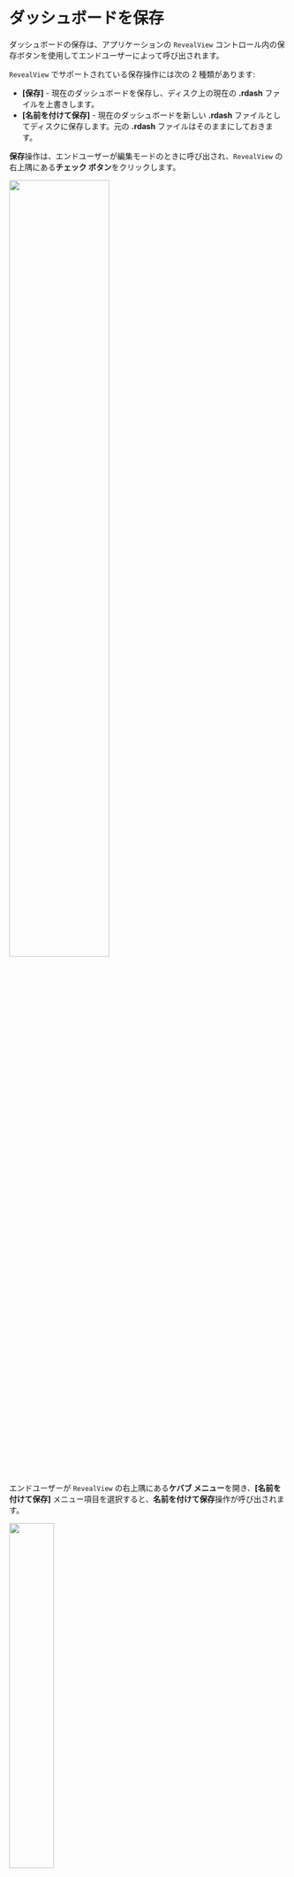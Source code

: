 # ダッシュボードを保存

ダッシュボードの保存は、アプリケーションの `RevealView` コントロール内の保存ボタンを使用してエンドユーザーによって呼び出されます。

`RevealView` でサポートされている保存操作には次の 2 種類があります:
- **[保存]** - 現在のダッシュボードを保存し、ディスク上の現在の **.rdash** ファイルを上書きします。
- **[名前を付けて保存]** - 現在のダッシュボードを新しい **.rdash** ファイルとしてディスクに保存します。元の **.rdash** ファイルはそのままにしておきます。

**保存**操作は、エンドユーザーが編集モードのときに呼び出され、`RevealView` の右上隅にある**チェック ボタン**をクリックします。

<img src="images/saving-save-button.jpg" alt="" width="60%"/>

エンドユーザーが `RevealView` の右上隅にある**ケバブ メニュー**を開き、**[名前を付けて保存]** メニュー項目を選択すると、**名前を付けて保存**操作が呼び出されます。

<img src="images/saving-saveas-button.jpg" alt="" width="40%"/>

## ダッシュボードの保存イベント

デフォルトでは、`RevealView` は組み込みの**保存**または**名前を付けて保存**機能を提供しません。つまり、開発者は、アプリケーション内で**保存**と**名前を付けて保存**の両方の操作を実行するために必要なすべてのコードを記述する必要があります。

ダッシュボードの保存を処理するには、`RevealView.SaveDashboard` イベントにイベント ハンドラー を追加する必要があります。

```xml
<rv:RevealView x:Name="_revealView"
               SaveDashboard="RevealView_SaveDashboard"/>
```

```cs
private void RevealView_SaveDashboard(object sender, Reveal.Sdk.DashboardSaveEventArgs e)
{
    // your save code here       
}
```

`DashboardSaveEventArgs` オブジェクトは、ダッシュボードの保存に役立つ次のプロパティとメソッドを提供します:
- **Name** - これは現在のダッシュボードのタイトル (`RevealView` のダッシュボードの上部に表示されるテキスト) です。**.rdash** の名前がダッシュボードのタイトルと一致することが重要です。
- **saveAs** - これが**保存**操作か**名前を付けて保存**操作かを判別します。
- **Serialize()** - 保存に使用する現在のダッシュボードの `byte[]` を返します。これは主に**保存**操作に使用されます。
- **Serialize()** - 保存に使用できる JSON `文字列`を返します。これは主に**保存**操作に使用されます。
- **SerializeWithNewName()** - ダッシュボードのタイトルを変更し、保存に使用する現在のダッシュボードの `byte[]` を返します。これは主に **Save As** 操作に使用されます。
- **SerializeWithNewNameAsJson()** - ダッシュボードのタイトルを変更し、保存に使用できる JSON `文字列`を返します。これは主に **Save As** 操作に使用されます。
- **SavedFinished() - REQUIRED** は、保存操作が完了したことを示します。これは、保存の非同期性による要件です。

> [!NOTE]
> エンドユーザーが編集モードで、`RevealView.SaveDashboard` イベントを実装していない場合、**チェック ボタン**をクリックしても編集モードは終了しません。これは、`RevealView.SaveDashboard` イベントを実装する必要があることを示すインジケーターです。

## 保存を無効にする

編集を無効にするか、**[名前を付けて保存]** UI 要素を非表示にすることで、エンドユーザーが**保存**または**名前を付けて保存**操作を呼び出さないようにすることができます。

**保存**操作を無効にするには、編集を完全に無効にする必要があります。編集を無効にする方法の詳細については、[編集](editing-dashboards.md#canedit)のトピックを参照してください。

**[名前を付けて保存]** 操作を無効にするには、`RevealView.CanSaveAs` プロパティを `false` に設定する必要があります。

```xml
<rv:RevealView x:Name="_revealView" CanSaveAs="False" />
```

## 例: 保存の実装

ダッシュボードを保存するデフォルトのディレクトリを保持する変数を作成することから始めましょう。この場合、ダッシュボードをアプリケーション ディレクトリからの相対的な **Dashboards** フォルダーに保存します。

```cs
string _defaultDirectory = Path.Combine(Environment.CurrentDirectory, "Dashboards");
```

次に、**[保存]** 操作と **[名前を付けて保存]** のどちらの操作を行っているかを確認しましょう。

```cs
private async void RevealView_SaveDashboard(object sender, Reveal.Sdk.DashboardSaveEventArgs e)
{
    if (e.IsSaveAs)
    {
                
    }
    else
    {
                      
    }      
}
```

それでは、**保存**操作を実装しましょう。上書きする **.rdash** ファイルのパスを取得することから始めます。**.rdash** ファイルの名前はダッシュボードのタイトルと一致する必要があるため、`e.Name` を使用してパスを作成できます。パスを取得したら、`e.Serialize()` メソッドを使用して、現在のダッシュボードの `byte[]` を取得できます。ダッシュボードの `byte[]` を取得したら、ファイル ストリームを作成してディスクに保存できます。

```cs
private async void RevealView_SaveDashboard(object sender, Reveal.Sdk.DashboardSaveEventArgs e)
{
    if (e.IsSaveAs)
    {
                
    }
    else
    {
        var path = Path.Combine(_defaultDirectory, $"{e.Name}.rdash");
        var data = await e.Serialize();
        using (var output = File.Open(path, FileMode.Open))
        {
            output.Write(data, 0, data.Length);
        }    
    }
}
```

次の手順は、**名前を付けて保存**操作を実装することです。  最初にエンドユーザーによって提供されるダッシュボードの新しいファイル パスをキャプチャしてから、そのファイル パスに基づいて新しいファイルを作成する必要があるため、この手順にはもう少しコードが必要です。  これを行うには、WPF が提供する `SaveFileDialog` を使用します。  エンドユーザーから新しいファイル パスをキャプチャしたら、そのパスを使用して新しい `FileStream` を作成します。次に、**.rdash** ファイルの名前とダッシュボードのタイトルの両方として使用されるパスから新しいファイル名を抽出します。  ファイル名とタイトルが同じであることを確認するために、`e.SerializeWithNewName()` メソッドを使用して、抽出された名前を引数として渡します。`byte[]` を取得したら、それをディスクに書き込みます。

コードは以下のようになります。

```cs
private async void RevealView_SaveDashboard(object sender, Reveal.Sdk.DashboardSaveEventArgs e)
{
    if (e.IsSaveAs)
    {
        var saveDialog = new SaveFileDialog()
        {
            DefaultExt = ".rdash",
            FileName = e.Name + ".rdash",
            Filter = "Reveal Dashboard (*.rdash)|*.rdash",
            InitialDirectory = _defaultDirectory
        };

        if (saveDialog.ShowDialog() == true)
        {
            using (var stream = new FileStream(saveDialog.FileName, FileMode.Create, FileAccess.Write))
            {
                var name = Path.GetFileNameWithoutExtension(saveDialog.FileName);
                var data = await e.SerializeWithNewName(name);
                await stream.WriteAsync(data, 0, data.Length);
            }
        }
    }
    ...
}
```

最後の手順は、保存ロジックが完了したことを `RevealView` に通知することです。これには、`e.SaveFinished();` への最後の呼び出しが必要です。  最終的な保存ロジックは次のとおりです:

```cs
private async void RevealView_SaveDashboard(object sender, Reveal.Sdk.DashboardSaveEventArgs e)
{
    if (e.IsSaveAs)
    {
        var saveDialog = new SaveFileDialog()
        {
            DefaultExt = ".rdash",
            FileName = e.Name + ".rdash",
            Filter = "Reveal Dashboard (*.rdash)|*.rdash",
            InitialDirectory = _defaultDirectory
        };

        if (saveDialog.ShowDialog() == true)
        {
            using (var stream = new FileStream(saveDialog.FileName, FileMode.Create, FileAccess.Write))
            {
                var name = Path.GetFileNameWithoutExtension(saveDialog.FileName);
                var data = await e.SerializeWithNewName(name);
                await stream.WriteAsync(data, 0, data.Length);
            }
        }
    }
    else
    {
        var path = Path.Combine(_defaultDirectory, $"{e.Name}.rdash");
        var data = await e.Serialize();
        using (var output = File.Open(path, FileMode.Open))
        {
            output.Write(data, 0, data.Length);
        }
    }

    e.SaveFinished();
}
```

> [!NOTE]
> このサンプルのソース コードは [GitHub](https://github.com/RevealBi/sdk-samples-wpf/tree/master/SavingDashboards) にあります。